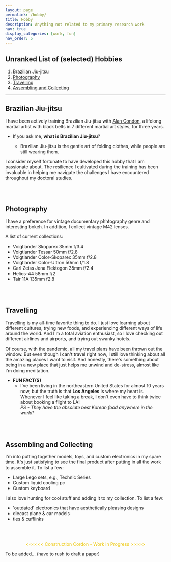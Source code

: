 ```yaml
---
layout: page
permalink: /hobby/
title: Hobby
description: Anything not related to my primary research work
nav: true
display_categories: [work, fun]
nav_order: 5
---
```


<!-- For now, this page is assumed to be a static description of my hobby.  -->



## Unranked List of (selected) Hobbies 
1. [Brazilian Jiu-jitsu](#brazilian-jiu-jitsu)
2. [Photography](#photography)
3. [Travelling](#travelling)
4. [Assembling and Collecting](#assembling-and-collecting)

---



## Brazilian Jiu-jitsu
I have been actively training Brazilian Jiu-jitsu with [Alan Condon](https://518empire.com/about-us/), a lifelong martial artist with black belts in 7 different martial art styles, for three years.

- If you ask me, **what is Brazilian Jiu-jitsu**? 
    
    * Brazilian Jiu-jitsu is the gentle art of folding clothes, while people are still wearing them.

I consider myself fortunate to have developed this hobby that I am passionate about. The resilience I cultivated during the training has been invaluable in helping me navigate the challenges I have encountered throughout my doctoral studies.

<br>
<br>

## Photography

I have a preference for vintage documentary phhtography genre and interesting bokeh. In addition, I collect vintage M42 lenses. 

A list of current collections: 
- Voigtlander Skoparex 35mm f/3.4
- Voigtlander Tessar 50mm f/2.8
- Voigtlander Color-Skoparex 35mm f/2.8
- Voigtlander Color-Ultron 50mm f/1.8
- Carl Zeiss Jena Flektogon 35mm f/2.4
- Helios-44 58mm f/2
- Tair 11A 135mm f2.8

<br>
<br>

## Travelling

Travelling is my all-time favorite thing to do. I just love learning about different cultures, trying new foods, and experiencing different ways of life around the world. And I'm a total aviation enthusiast, so I love checking out different airlines and airports, and trying out swanky hotels. 

Of course, with the pandemic, all my travel plans have been thrown out the window. But even though I can't travel right now, I still love thinking about all the amazing places I want to visit. And honestly, there's something about being in a new place that just helps me unwind and de-stress, almost like I'm doing meditation.

- **FUN FACT(S)**
    * I've been living in the northeastern United States for almost 10 years now, but the truth is that **Los Angeles** is where my heart is. Whenever I feel like taking a break, I don't even have to think twice about booking a flight to LA! \
    *PS - They have the absolute best Korean food anywhere in the world!* 

<br>
<br>

## Assembling and Collecting

I'm into putting together models, toys, and custom electronics in my spare time. It's just satisfying to see the final product after putting in all the work to assemble it. To list a few:
- Large Lego sets, e.g., Technic Series
- Custom liquid cooling pc
- Custom keyboard



I also love hunting for cool stuff and adding it to my collection. To list a few: 
- 'outdated' electronics that have aesthetically pleasing designs
- diecast plane & car models
- ties & cufflinks

<br>
<br>

<p style="text-align: center; color: #edc707"> <<<<<< Construction Cordon - Work in Progress >>>>> </p>


To be added... (have to rush to draft a paper)